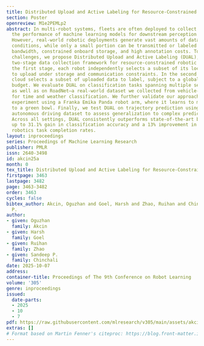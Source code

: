 ```yaml
---
title: Distributed Upload and Active Labeling for Resource-Constrained Fleet Learning
section: Poster
openreview: M1e2PEMLp2
abstract: In multi-robot systems, fleets are often deployed to collect data that improves
  the performance of machine learning models for downstream perception and planning.
  However, real-world robotic deployments generate vast amounts of data across diverse
  conditions, while only a small portion can be transmitted or labeled due to limited
  bandwidth, constrained onboard storage, and high annotation costs. To address these
  challenges, we propose Distributed Upload and Active Labeling (DUAL), a decentralized,
  two-stage data collection framework for resource-constrained robotic fleets. In
  the first stage, each robot independently selects a subset of its local observations
  to upload under storage and communication constraints. In the second stage, the
  cloud selects a subset of uploaded data to label, subject to a global annotation
  budget. We evaluate DUAL on classification tasks spanning multiple sensing modalities,
  as well as on RoadNet—a real-world dataset we collected from vehicle-mounted cameras
  for time and weather classification. We further validate our approach in a physical
  experiment using a Franka Emika Panda robot arm, where it learns to move a red cube
  to a green bowl. Finally, we test DUAL on trajectory prediction using the nuScenes
  autonomous driving dataset to assess generalization to complex prediction tasks.
  Across all settings, DUAL consistently outperforms state-of-the-art baselines, achieving
  up to 31.1% gain in classification accuracy and a 13% improvement in real-world
  robotics task completion rates.
layout: inproceedings
series: Proceedings of Machine Learning Research
publisher: PMLR
issn: 2640-3498
id: akcin25a
month: 0
tex_title: Distributed Upload and Active Labeling for Resource-Constrained Fleet Learning
firstpage: 3463
lastpage: 3482
page: 3463-3482
order: 3463
cycles: false
bibtex_author: Akcin, Oguzhan and Goel, Harsh and Zhao, Ruihan and Chinchali, Sandeep
  P.
author:
- given: Oguzhan
  family: Akcin
- given: Harsh
  family: Goel
- given: Ruihan
  family: Zhao
- given: Sandeep P.
  family: Chinchali
date: 2025-10-07
address:
container-title: Proceedings of The 9th Conference on Robot Learning
volume: '305'
genre: inproceedings
issued:
  date-parts:
  - 2025
  - 10
  - 7
pdf: https://raw.githubusercontent.com/mlresearch/v305/main/assets/akcin25a/akcin25a.pdf
extras: []
# Format based on Martin Fenner's citeproc: https://blog.front-matter.io/posts/citeproc-yaml-for-bibliographies/
---
```

